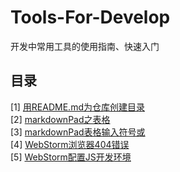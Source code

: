 # Tools-For-Develop
开发中常用工具的使用指南、快速入门


## 目录

[1] [用README.md为仓库创建目录](https://github.com/WaltTing/Tools-For-Develop/blob/master/%E7%94%A8README.md%E4%B8%BA%E4%BB%93%E5%BA%93%E5%88%9B%E5%BB%BA%E7%9B%AE%E5%BD%95.md)   
[2] [markdownPad之表格](https://github.com/WaltTing/Tools-For-Develop/blob/master/markdownPad%E4%B9%8B%E8%A1%A8%E6%A0%BC.md)  
[3] [markdownPad表格输入符号或](https://github.com/WaltTing/Tools-For-Develop/blob/master/markdownPad%E8%A1%A8%E6%A0%BC%E8%BE%93%E5%85%A5%E7%AC%A6%E5%8F%B7%E6%88%96.md)   
[4] [WebStorm浏览器404错误](https://github.com/WaltTing/Tools-For-Develop/blob/master/WebStorm%E6%B5%8F%E8%A7%88%E5%99%A8404%E9%94%99%E8%AF%AF.md)   
[5] [WebStorm配置JS开发环境](https://github.com/WaltTing/Tools-For-Develop/blob/master/WebStorm%E9%85%8D%E7%BD%AEJS%E5%BC%80%E5%8F%91%E7%8E%AF%E5%A2%83.md)